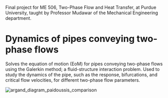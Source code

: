 Final project for ME 506, Two-Phase Flow and Heat Transfer, at Purdue University, taught by Professor Mudawar of the Mechanical Engineering department. 

# Dynamics of pipes conveying two-phase flows

Solves the equation of motion (EoM) for pipes conveying two-phase flows using the Galerkin method; a fluid-structure interaction problem. Used to study the dynamics of the pipe, such as the response, bifurcations, and critical flow velocities, for different two-phase flow parameters.

![argand_diagram_paidoussis_comparison](https://raw.githubusercontent.com/jbrillon/quickplotlib/master/Figures/argand_pd_comparison.png)